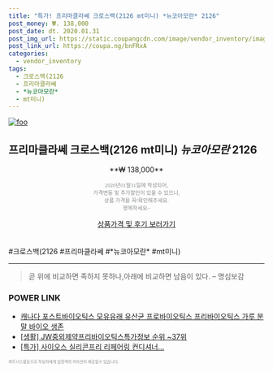 ```yaml
--- 
title: "특가! 프리마클라쎄 크로스백(2126 mt미니) *뉴코아모란* 2126" 
post_money: ₩. 138,000 
post_date: dt. 2020.01.31 
post_img_url: https://static.coupangcdn.com/image/vendor_inventory/images/2018/11/03/18/2/10f0cff5-000b-44c3-9346-4c7c835ccee1.JPG 
post_link_url: https://coupa.ng/bnFRxA 
categories: 
  - vendor_inventory 
tags: 
  - 크로스백(2126 
  - 프리마클라쎄 
  - *뉴코아모란* 
  - mt미니) 
--- 
```

[![foo](https://static.coupangcdn.com/image/vendor_inventory/images/2018/11/03/18/2/10f0cff5-000b-44c3-9346-4c7c835ccee1.JPG)](https://coupa.ng/bnFRxA) 

## 프리마클라쎄 크로스백(2126 mt미니) *뉴코아모란* 2126 
<p style="text-align: center;">**₩ 138,000**</p> 
<p style="text-align: center;"><span style="color: #898c8f; font-family: Georgia,Times,serif; font-size: 0.75em;">2020년01월31일에 작성되어, <br>가격변동 및 추가할인이 있을 수 있으니,<br> 상품 가격을 꼭!확인해주세요.<br>행복하세요~</span> 
</p>	 
<div markdown="0" style="text-align: center;"><a href="https://coupa.ng/bnFRxA" class="btn btn--success">상품가격 및 후기 보러가기</a></div> 
<br><br> 
  #크로스백(2126 #프리마클라쎄 #*뉴코아모란* #mt미니) 
<hr> 

> 곧 위에 비교하면 족하지 못하나,아래에 비교하면 남음이 있다. – 명심보감 


### POWER LINK

* <a href="https://blog.naver.com/sakai111/221785412578" target="_blank">캐나다 포스트바이오틱스 모유유래 유산균 프로바이오틱스 프리바이오틱스 가루 분말 바이오 생존</a>
* <a href="https://blog.naver.com/sakai111/221772961682" target="_blank"> [생활] JW중외제약프리바이오틱스특가정보 순위 ~37위</a>
* <a href="https://blog.naver.com/an0733/221789267521" target="_blank">[특가] 사이오스 실리콘프리 리페어링 컨디셔너...</a>

<span style="color: #898c8f; font-family: Georgia,Times,serif; font-size: 0.55em;">파트너스활동으로 작성자에게 일정액의 커미션이 제공될수 있습니다.</span> 
